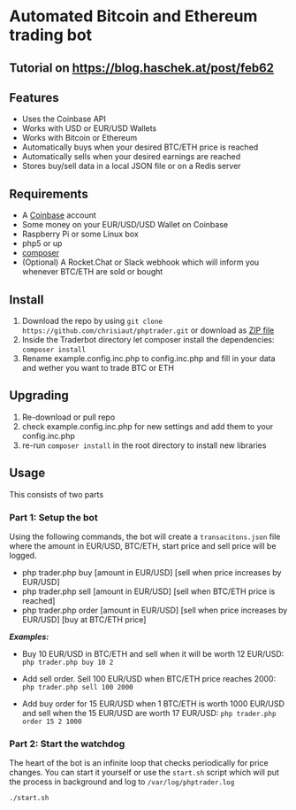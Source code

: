 # Automated Bitcoin and Ethereum trading bot

## Tutorial on https://blog.haschek.at/post/feb62

## Features
- Uses the Coinbase API
- Works with USD or EUR/USD Wallets
- Works with Bitcoin or Ethereum
- Automatically buys when your desired BTC/ETH price is reached
- Automatically sells when your desired earnings are reached
- Stores buy/sell data in a local JSON file or on a Redis server

## Requirements
- A [Coinbase](https://www.coinbase.com) account
- Some money on your EUR/USD/USD Wallet on Coinbase
- Raspberry Pi or some Linux box
- php5 or up
- [composer](https://getcomposer.org/)
- (Optional) A Rocket.Chat or Slack webhook which will inform you whenever BTC/ETH are sold or bought

## Install
1. Download the repo by using ```git clone https://github.com/chrisiaut/phptrader.git``` or download as [ZIP file](https://github.com/chrisiaut/phptrader/archive/master.zip)
2. Inside the Traderbot directory let composer install the dependencies: ```composer install```
3. Rename example.config.inc.php to config.inc.php and fill in your data and wether you want to trade BTC or ETH

## Upgrading
1. Re-download or pull repo
2. check example.config.inc.php for new settings and add them to your config.inc.php
3. re-run ```composer install``` in the root directory to install new libraries

## Usage

This consists of two parts

### Part 1: Setup the bot
Using the following commands, the bot will create a ```transacitons.json``` file where the amount in EUR/USD, BTC/ETH, start price and sell price will be logged.

- php trader.php buy [amount in EUR/USD] [sell when price increases by EUR/USD]
- php trader.php sell [amount in EUR/USD] [sell when BTC/ETH price is reached]
- php trader.php order [amount in EUR/USD] [sell when price increases by EUR/USD] [buy at BTC/ETH price]

***Examples:***
- Buy 10 EUR/USD in BTC/ETH and sell when it will be worth 12 EUR/USD:
```php trader.php buy 10 2```

- Add sell order. Sell 100 EUR/USD when BTC/ETH price reaches 2000:
```php trader.php sell 100 2000```

- Add buy order for 15 EUR/USD when 1 BTC/ETH is worth 1000 EUR/USD and sell when the 15 EUR/USD are worth 17 EUR/USD:
```php trader.php order 15 2 1000```

### Part 2: Start the watchdog
The heart of the bot is an infinite loop that checks periodically for price changes.
You can start it yourself or use the ```start.sh``` script which will put the process in background and log to ```/var/log/phptrader.log```

```./start.sh```